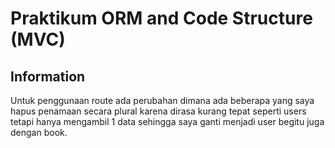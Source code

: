 # Praktikum ORM and Code Structure (MVC)

## Information

Untuk penggunaan route ada perubahan dimana ada beberapa yang saya hapus penamaan secara plural karena dirasa kurang tepat seperti users tetapi hanya mengambil 1 data sehingga saya ganti menjadi user begitu juga dengan book.